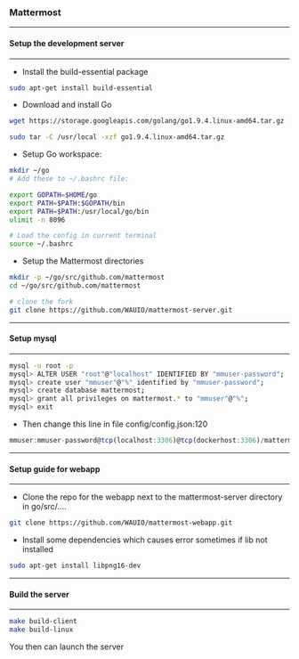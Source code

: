 ### Mattermost
---
#### Setup the development server
---
- Install the build-essential package
```sh
sudo apt-get install build-essential
```
- Download and install Go

```sh
wget https://storage.googleapis.com/golang/go1.9.4.linux-amd64.tar.gz

sudo tar -C /usr/local -xzf go1.9.4.linux-amd64.tar.gz
```
- Setup Go workspace:
```sh
mkdir ~/go
# Add these to ~/.bashrc file:

export GOPATH=$HOME/go
export PATH=$PATH:$GOPATH/bin
export PATH=$PATH:/usr/local/go/bin
ulimit -n 8096

# Load the config in current terminal
source ~/.bashrc
```

- Setup the Mattermost directories
```sh
mkdir -p ~/go/src/github.com/mattermost
cd ~/go/src/github.com/mattermost

# clone the fork
git clone https://github.com/WAUIO/mattermost-server.git
```
---
#### Setup mysql
---
```sh
mysql -u root -p
mysql> ALTER USER "root"@"localhost" IDENTIFIED BY "mmuser-password";
mysql> create user "mmuser"@"%" identified by "mmuser-password";
mysql> create database mattermost;
mysql> grant all privileges on mattermost.* to "mmuser"@"%";
mysql> exit
```
- Then change this line in file config/config.json:120
```js
mmuser:mmuser-password@tcp(localhost:3306)@tcp(dockerhost:3306)/mattermost_test?charset=utf8mb4,utf8\u0026readTimeout=30s\u0026writeTimeout=30s
```

---
#### Setup guide for webapp
----

- Clone the repo for the webapp next to the mattermost-server directory in go/src/....

```sh
git clone https://github.com/WAUIO/mattermost-webapp.git
```
- Install some dependencies which causes error sometimes if lib not installed
```sh
sudo apt-get install libpng16-dev
```

---
#### Build the server
---
```sh
make build-client
make build-linux
```

You then can launch the server